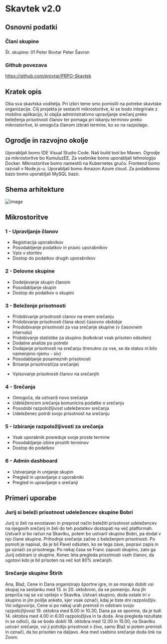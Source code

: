 # Skavtek v2.0

## Osnovni podatki

### Člani skupine

Št. skupine: 01
Peter Rovtar
Peter Šavron

### Github povezava

<https://github.com/provtar/PRPO-Skavtek>

## Kratek opis

Oba sva skavtska voditelja. Pri izbiri teme smo pomislili na potrebe skavtske organizacije. Cilj projekta je sestaviti mikrostoritve, ki se bodo integrirale z mobilno aplikacijo, ki olajša administrativno upravljanje srečanj preko beleženja prisotnosti članov ter pomaga pri iskanju terminov preko mikrostoritve, ki omogoča članom izbrati termine, ko so na razpolago.

## Ogrodje in razvojno okolje

Uporabljali bomo IDE Visual Studio Code.
Naš build tool bo Maven.
Ogrodje za mikrostoritve bo KumuluzEE.
Za vsebnike bomo uporabljali tehnologijo Docker.
Mikrostoritve bomo namestili na Kubernetes gručo.
Frontend bomo razviali v Node.js-u.
Uporabljali bomo Amazon Azure cloud.
Za podatkovno bazo bomo uporabljali MySQL bazo.

## Shema arhitekture

![image](https://github.com/user-attachments/assets/e051d697-7713-4a44-b330-c76288e284d5)

## Mikrostoritve

### 1 - Upravljanje članov

* Registracija uporabnikov
* Posodabljenje podatkov in pravic uporabnikov
* Vpis v storitev
* Dostop do podatkov drugih uporabnikov

### 2 - Delovne skupine

* Dodeljevanje skupin članom
* Posodabljanje skupin
* Dostop do podatkov o skupini

### 3 - Beleženje prisotnosti
- Pridobivanje prisotnosti clanov na enem srečanju
- Pridobivanje prisotnosti člana skozi časovno obdobje
- Priodobivanje prisotnosti za vsa srečanje skupine (v časovnem intervalu)
- Pridobivanje statistike za skupino (kolkokrat vsak prisoten odsoten)
- Dodatne analize po potrebi
- Dodajanje prisotnosti na srečanju (trenutno za vse, se da status ni bilo namenjeno njemu - siv)
- Posodabljanje posameznih prisotnosti
- Brisanje prisotnosti(za srečanje)

* Vpisovanje prisotnosti članov na srečanjih

### 4 - Srečanja

* Omogoča, da ustvariš novo srečanje
* Udeležencem srečanja komunicira podatke o srečanju
* Posodobi razpoložljivost udeležencev srečanja
* Udeleženec potrdi svojo prisotnost na srečanju

### 5 - Izbiranje razpoložljivosti za srečanja

* Vsak uporabnik posreduje svoje proste termine
* Posodabljanje izbire prostih terminov
* Dostop do podatkov

### 6 - Admin dashboard

* Ustvarjanje in urejanje skupin
* Pregled in upravljanje z uporabniki
* Pregled in upravljanje s srečanji

## Primeri uporabe

### Jurij si beleži prisotnost udeležencev skupine Bobri

Jurij si želi na enostaven in preprost način beležiti prisotnost udeležencev na njegovih srečanj in želi do teh podatkov dostopati na več platformah. Ustvaril si bo račun na Skavtku, potem bo ustvaril skupino Bobri, pa dodal v njo člane skupine. Prihodnje srečanje začne z beleženjem prisotnosti. Po pomoti je napisal, da je bil Pavel odsoten, ko se tega zave, popravi zapis in ga označi za prisotnega. Po nekaj časa se Franc zapusti skupino, zato ga Jurij odstrani iz skupine. Konec leta pregleda prisotnosti vseh članov, da ugotovi kdo je bil prisoten na več kot 80% srečanjih.

### Srečanje skupine Štirih

Ana, Blaž, Cene in Dana organizirajo športne igre, in se morajo dobiti vsi skupaj na sestanku med 13. in 20. oktobrom, da se pomenijo. Ana jih prepriča naj se vsi vpišejo v Skavtka. Ustvari skupino, doda ostale tri v skupino in jim pošlje anketo, kjer vsak označi, kdaj je tiste dni razpoložljiv. Vsi odgovorijo, Cene si po nekaj urah premisli in odstrani svojo razpoložljivost 19. oktobra med 8.00 in 10.30, Dana pa se spomne, da je tudi 14. oktobra med 4.00 in 6.00 razpoložljiva in ta doda. Ana pregleda rezultate in se odloči, da se bodo dobili 18. oktobra med 12.00 in 15.00, na Skavtku ustvari srečanje, vsi ji potrdijo prisotnost v živo, samo Blaž si potem premisli in označi, da bo prisoten na daljavo. Ana med vsebino srečanje doda link na Zoom.
